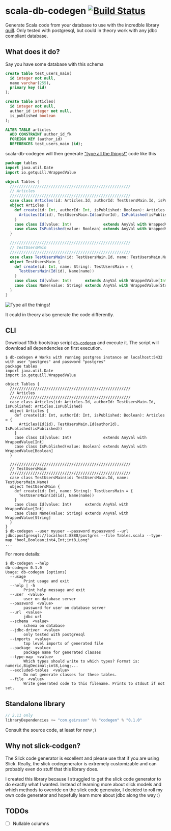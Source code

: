 # scala-db-codegen [![Build Status](https://travis-ci.org/olafurpg/db-codegen.svg?branch=master)](https://travis-ci.org/olafurpg/db-codegen)
Generate Scala code from your database to use with the incredble library [quill](https://github.com/getquill/quill).
Only tested with postgresql, but could in theory work with any jdbc compliant database.

## What does it do?

Say you have some database with this schema

```sql
create table test_users_main(
  id integer not null,
  name varchar(255),
  primary key (id)
);

create table articles(
  id integer not null,
  author_id integer not null,
  is_published boolean
);

ALTER TABLE articles
  ADD CONSTRAINT author_id_fk
  FOREIGN KEY (author_id)
  REFERENCES test_users_main (id);
```

scala-db-codegen will then generate ["type all the things!"](http://jto.github.io/articles/type-all-the-things/)
code like this

```scala
package tables
import java.util.Date
import io.getquill.WrappedValue

object Tables {
  /////////////////////////////////////////////////////
  // Articles
  /////////////////////////////////////////////////////
  case class Articles(id: Articles.Id, authorId: TestUsersMain.Id, isPublished: Articles.IsPublished)
  object Articles {
    def create(id: Int, authorId: Int, isPublished: Boolean): Articles = {
      Articles(Id(id), TestUsersMain.Id(authorId), IsPublished(isPublished))
    }
    case class Id(value: Int)              extends AnyVal with WrappedValue[Int]
    case class IsPublished(value: Boolean) extends AnyVal with WrappedValue[Boolean]
  }

  /////////////////////////////////////////////////////
  // TestUsersMain
  /////////////////////////////////////////////////////
  case class TestUsersMain(id: TestUsersMain.Id, name: TestUsersMain.Name)
  object TestUsersMain {
    def create(id: Int, name: String): TestUsersMain = {
      TestUsersMain(Id(id), Name(name))
    }
    case class Id(value: Int)      extends AnyVal with WrappedValue[Int]
    case class Name(value: String) extends AnyVal with WrappedValue[String]
  }
}
```

![Type all the things!](https://cdn.meme.am/instances/500x/71298545.jpg)

It could in theory also generate the code differently.

## CLI

Download 13kb bootstrap script
[`db-codegen`](https://github.com/olafurpg/scala-db-codegen/blob/master/db-codegen)
and execute it.
The script will download all dependencies on first execution.

```shell
$ db-codegen # Works with running postgres instance on localhost:5432 with user "postgres" and password "postgres"
package tables
import java.util.Date
import io.getquill.WrappedValue

object Tables {
  /////////////////////////////////////////////////////
  // Articles
  /////////////////////////////////////////////////////
  case class Articles(id: Articles.Id, authorId: TestUsersMain.Id, isPublished: Articles.IsPublished)
  object Articles {
    def create(id: Int, authorId: Int, isPublished: Boolean): Articles = {
      Articles(Id(id), TestUsersMain.Id(authorId), IsPublished(isPublished))
    }
    case class Id(value: Int)              extends AnyVal with WrappedValue[Int]
    case class IsPublished(value: Boolean) extends AnyVal with WrappedValue[Boolean]
  }

  /////////////////////////////////////////////////////
  // TestUsersMain
  /////////////////////////////////////////////////////
  case class TestUsersMain(id: TestUsersMain.Id, name: TestUsersMain.Name)
  object TestUsersMain {
    def create(id: Int, name: String): TestUsersMain = {
      TestUsersMain(Id(id), Name(name))
    }
    case class Id(value: Int)      extends AnyVal with WrappedValue[Int]
    case class Name(value: String) extends AnyVal with WrappedValue[String]
  }
}
$ db-codegen --user myuser --password mypassword --url jdbc:postgresql://localhost:8888/postgres --file Tables.scala --type-map "bool,Boolean;int4,Int;int8,Long"
...
```

For more details:
```shell
$ db-codegen --help
db-codegen 0.1.0
Usage: db-codegen [options]
  --usage
        Print usage and exit
  --help | -h
        Print help message and exit
  --user  <value>
        user on database server
  --password  <value>
        password for user on database server
  --url  <value>
        jdbc url
  --schema  <value>
        schema on database
  --jdbc-driver  <value>
        only tested with postgresql
  --imports  <value>
        top level imports of generated file
  --package  <value>
        package name for generated classes
  --type-map  <value>
        Which types should write to which types? Format is: numeric,BigDecimal;int8,Long;...
  --excluded-tables  <value>
        Do not generate classes for these tables.
  --file  <value>
        Write generated code to this filename. Prints to stdout if not set.
```

## Standalone library

```scala
// 2.11 only
libraryDependencies += "com.geirsson" %% "codegen" % "0.1.0"
```

Consult the source code, at least for now ;)


## Why not slick-codgen?

The Slick code generator is excellent and please use that if you are using Slick.
Really, the slick codegenerator is extremely customizable and can probably even
do stuff that this library does.

I created this library because I struggled to get the slick code generator
to do exactly what I wanted.
Instead of learning more about slick models and which methods to override
on the slick code generator, I decided to roll my own code generator and
hopefully learn more about jdbc along the way :)

## TODOs

- [ ] Nullable columns
